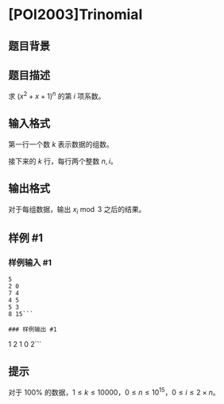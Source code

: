 # [POI2003]Trinomial

## 题目背景



## 题目描述

求 $(x^2+x+1)^n$ 的第 $i$ 项系数。

## 输入格式

第一行一个数 $k$ 表示数据的组数。

接下来的 $k$ 行，每行两个整数 $n,i$。



## 输出格式

对于每组数据，输出 $x_i \bmod 3$ 之后的结果。


## 样例 #1

### 样例输入 #1
```
5
2 0
7 4
4 5
5 3
8 15```

### 样例输出 #1

```
1
2
1
0
2```

## 提示

对于 $100\%$ 的数据，$1 \le k \le 10000$，$0\le n\le 10^{15}$，$0\le i\le 2\times n$。
